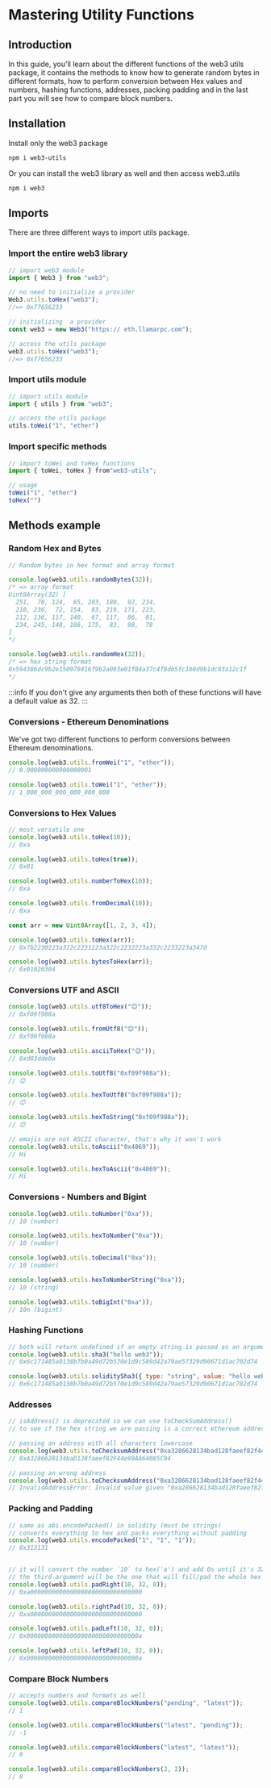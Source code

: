 # Mastering Utility Functions

## Introduction
In this guide, you'll learn about the different functions of the web3 utils package, it contains the methods to know how to generate random bytes in different formats, how to perform conversion between Hex values and numbers, hashing functions, addresses, packing padding and in the last part you will see how to compare block numbers.

## Installation

Install only the web3 package
```bash
npm i web3-utils
```

Or you can install the web3 library as well and then access web3.utils

```bash
npm i web3
```

## Imports

There are three different ways to import utils package.

### Import the entire web3 library

```js
// import web3 module
import { Web3 } from "web3";

// no need to initialize a provider
Web3.utils.toHex("web3");
//=> 0x77656233

// initializing  a provider
const web3 = new Web3("https:// eth.llamarpc.com");

// access the utils package
web3.utils.toHex("web3");
//=> 0x77656233
```


### Import utils module

```js 
// import utils module
import { utils } from "web3"; 

// access the utils package
utils.toWei("1", "ether")
```

### Import specific methods

```js
// import toWei and toHex functions
import { toWei, toHex } from"web3-utils";

// usage
toWei("1", "ether")
toHex("")
```    

## Methods example

### Random Hex and Bytes

```js
// Random bytes in hex format and array format

console.log(web3.utils.randomBytes(32));
/* => array format
Uint8Array(32) [
  251,  70, 124,  65, 203, 180,  92, 234,
  210, 236,  72, 154,  83, 219, 171, 223,
  212, 136, 117, 140,  67, 117,  86,  81,
  234, 245, 148, 186, 175,  83,  98,  78
]
*/

console.log(web3.utils.randomHex(32));
/* => hex string format
0x594386dc9b2e150979416f9b2a093e01f84a37c4f8db5fc1b0d9b1dc83a12c1f
*/

```
:::info
If you don't give any arguments then both of these functions will have a default value as 32.
:::

### Conversions - Ethereum Denominations

We've got two different functions to perform conversions between Ethereum denominations.

```js
console.log(web3.utils.fromWei("1", "ether")); 
// 0.000000000000000001

console.log(web3.utils.toWei("1", "ether")); 
// 1_000_000_000_000_000_000
```

### Conversions to Hex Values

```js
// most versatile one
console.log(web3.utils.toHex(10));
// 0xa

console.log(web3.utils.toHex(true));
// 0x01

console.log(web3.utils.numberToHex(10));
// 0xa

console.log(web3.utils.fromDecimal(10));
// 0xa

const arr = new Uint8Array([1, 2, 3, 4]);

console.log(web3.utils.toHex(arr));
// 0x7b2230223a312c2231223a322c2232223a332c2233223a347d

console.log(web3.utils.bytesToHex(arr));
// 0x01020304
```

### Conversions UTF and ASCII

```js
console.log(web3.utils.utf8ToHex("😊"));
// 0xf09f988a

console.log(web3.utils.fromUtf8("😊"));
// 0xf09f988a

console.log(web3.utils.asciiToHex("😊"));
// 0xd83dde0a

console.log(web3.utils.toUtf8("0xf09f988a"));
// 😊

console.log(web3.utils.hexToUtf8("0xf09f988a"));
// 😊

console.log(web3.utils.hexToString("0xf09f988a"));
// 😊

// emojis are not ASCII character, that's why it won't work
console.log(web3.utils.toAscii("0x4869"));
// Hi

console.log(web3.utils.hexToAscii("0x4869"));
// Hi
```

### Conversions - Numbers and Bigint

```js
console.log(web3.utils.toNumber("0xa"));
// 10 (number)

console.log(web3.utils.hexToNumber("0xa"));
// 10 (number)

console.log(web3.utils.toDecimal("0xa"));
// 10 (number)

console.log(web3.utils.hexToNumberString("0xa"));
// 10 (string)

console.log(web3.utils.toBigInt("0xa")); 
// 10n (bigint)
```

### Hashing Functions

```js
// both will return undefined if an empty string is passed as an argument
console.log(web3.utils.sha3("hello web3"));
// 0x6c171485a0138b7b0a49d72b570e1d9c589d42a79ae57329d90671d1ac702d74

console.log(web3.utils.soliditySha3({ type: "string", value: "hello web3" }));
// 0x6c171485a0138b7b0a49d72b570e1d9c589d42a79ae57329d90671d1ac702d74
```

### Addresses

```js
// isAddress() is deprecated so we can use toCheckSumAddress()
// to see if the hex string we are passing is a correct ethereum address

// passing an address with all characters lowercase
console.log(web3.utils.toChecksumAddress("0xa3286628134bad128faeef82f44e99aa64085c94"));
// 0xA3286628134baD128faeef82F44e99AA64085C94

// passing an wrong address
console.log(web3.utils.toChecksumAddress("0xa3286628134bad128faeef82f44e99aa64085c9"));
// InvalidAddressError: Invalid value given "0xa286628134bad128faeef82f44e99aa64085c94". Error: invalid ethereum address.
```

### Packing and Padding

```js
// same as abi.encodePacked() in solidity (must be strings)
// converts everything to hex and packs everything without padding
console.log(web3.utils.encodePacked("1", "1", "1"));
// 0x313131


// it will convert the number `10` to hex('a') and add 0s until it's 32 characters long
// the third argument will be the one that will fill/pad the whole hex string, in this case is '0'
console.log(web3.utils.padRight(10, 32, 0));
// 0xa0000000000000000000000000000000

console.log(web3.utils.rightPad(10, 32, 0));
// 0xa0000000000000000000000000000000

console.log(web3.utils.padLeft(10, 32, 0));
// 0x0000000000000000000000000000000a

console.log(web3.utils.leftPad(10, 32, 0));
// 0x0000000000000000000000000000000a
```

### Compare Block Numbers

```js
// accepts numbers and formats as well
console.log(web3.utils.compareBlockNumbers("pending", "latest"));
// 1

console.log(web3.utils.compareBlockNumbers("latest", "pending"));
// -1

console.log(web3.utils.compareBlockNumbers("latest", "latest"));
// 0

console.log(web3.utils.compareBlockNumbers(2, 2));
// 0
```

